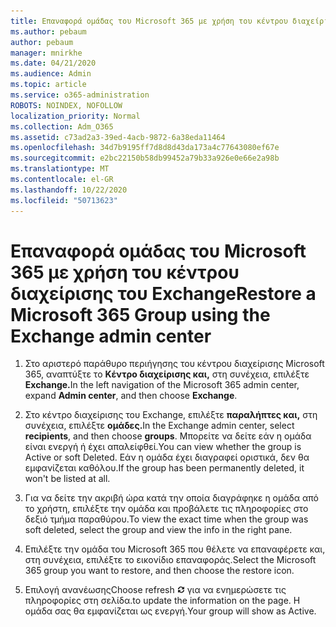 ```yaml
---
title: Επαναφορά ομάδας του Microsoft 365 με χρήση του κέντρου διαχείρισης του Exchange
ms.author: pebaum
author: pebaum
manager: mnirkhe
ms.date: 04/21/2020
ms.audience: Admin
ms.topic: article
ms.service: o365-administration
ROBOTS: NOINDEX, NOFOLLOW
localization_priority: Normal
ms.collection: Adm_O365
ms.assetid: c73ad2a3-39ed-4acb-9872-6a38eda11464
ms.openlocfilehash: 34d7b9195ff7d8d8d43da173a4c77643080ef67e
ms.sourcegitcommit: e2bc22150b58db99452a79b33a926e0e66e2a98b
ms.translationtype: MT
ms.contentlocale: el-GR
ms.lasthandoff: 10/22/2020
ms.locfileid: "50713623"
---
```

# <a name="restore-a-microsoft-365-group-using-the-exchange-admin-center"></a><span data-ttu-id="7fcf9-102">Επαναφορά ομάδας του Microsoft 365 με χρήση του κέντρου διαχείρισης του Exchange</span><span class="sxs-lookup"><span data-stu-id="7fcf9-102">Restore a Microsoft 365 Group using the Exchange admin center</span></span>

1. <span data-ttu-id="7fcf9-103">Στο αριστερό παράθυρο περιήγησης του κέντρου διαχείρισης Microsoft 365, αναπτύξτε το **Κέντρο διαχείρισης και,** στη συνέχεια, επιλέξτε **Exchange.**</span><span class="sxs-lookup"><span data-stu-id="7fcf9-103">In the left navigation of the Microsoft 365 admin center, expand **Admin center**, and then choose **Exchange**.</span></span>
    
2. <span data-ttu-id="7fcf9-104">Στο κέντρο διαχείρισης του Exchange, επιλέξτε **παραλήπτες και,** στη συνέχεια, επιλέξτε **ομάδες.**</span><span class="sxs-lookup"><span data-stu-id="7fcf9-104">In the Exchange admin center, select **recipients**, and then choose **groups**.</span></span> <span data-ttu-id="7fcf9-105">Μπορείτε να δείτε εάν η ομάδα είναι ενεργή ή έχει απαλείφθεί.</span><span class="sxs-lookup"><span data-stu-id="7fcf9-105">You can view whether the group is Active or soft Deleted.</span></span> <span data-ttu-id="7fcf9-106">Εάν η ομάδα έχει διαγραφεί οριστικά, δεν θα εμφανίζεται καθόλου.</span><span class="sxs-lookup"><span data-stu-id="7fcf9-106">If the group has been permanently deleted, it won't be listed at all.</span></span>
    
3. <span data-ttu-id="7fcf9-107">Για να δείτε την ακριβή ώρα κατά την οποία διαγράφηκε η ομάδα από το χρήστη, επιλέξτε την ομάδα και προβάλετε τις πληροφορίες στο δεξιό τμήμα παραθύρου.</span><span class="sxs-lookup"><span data-stu-id="7fcf9-107">To view the exact time when the group was soft deleted, select the group and view the info in the right pane.</span></span>
    
4. <span data-ttu-id="7fcf9-108">Επιλέξτε την ομάδα του Microsoft 365 που θέλετε να επαναφέρετε και, στη συνέχεια, επιλέξτε το εικονίδιο επαναφοράς.</span><span class="sxs-lookup"><span data-stu-id="7fcf9-108">Select the Microsoft 365 group you want to restore, and then choose the restore icon.</span></span>
    
5. <span data-ttu-id="7fcf9-109">Επιλογή ανανέωσης</span><span class="sxs-lookup"><span data-stu-id="7fcf9-109">Choose refresh</span></span> ![Εικονίδιο ανανέωσης](media/6464df90-2a91-4c1f-92a6-9a38c7696ac3.gif) <span data-ttu-id="7fcf9-111">για να ενημερώσετε τις πληροφορίες στη σελίδα.</span><span class="sxs-lookup"><span data-stu-id="7fcf9-111">to update the information on the page.</span></span> <span data-ttu-id="7fcf9-112">Η ομάδα σας θα εμφανίζεται ως ενεργή.</span><span class="sxs-lookup"><span data-stu-id="7fcf9-112">Your group will show as Active.</span></span> 
    

